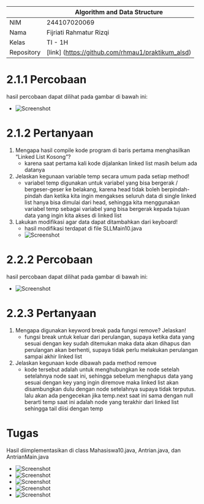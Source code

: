 |            | Algorithm and Data Structure                      |
| ---------- | ------------------------------------------------- |
| NIM        | 244107020069                                      |
| Nama       | Fijriati Rahmatur Rizqi                           |
| Kelas      | TI - 1H                                           |
| Repository | [link] (https://github.com/rhmau1/praktikum_alsd) |

# 2.1.1 Percobaan

hasil percobaan dapat dilihat pada gambar di bawah ini:

- ![Screenshot](../img/p12/1.png)

# 2.1.2 Pertanyaan

1. Mengapa hasil compile kode program di baris pertama menghasilkan “Linked List Kosong”?
   - karena saat pertama kali kode dijalankan linked list masih belum ada datanya
2. Jelaskan kegunaan variable temp secara umum pada setiap method!
   - variabel temp digunakan untuk variabel yang bisa bergerak / bergeser-geser ke belakang, karena head tidak boleh berpindah-pindah dan ketika kita ingin mengakses seluruh data di single linked list hanya bisa dimulai dari head, sehingga kita menggunakan variabel temp sebagai variabel yang bisa bergerak kepada tujuan data yang ingin kita akses di linked list
3. Lakukan modifikasi agar data dapat ditambahkan dari keyboard!
   - hasil modifikasi terdapat di file SLLMain10.java
   - ![Screenshot](../img/p12/2.png)

# 2.2.2 Percobaan

hasil percobaan dapat dilihat pada gambar di bawah ini:

- ![Screenshot](../img/p12/3.png)

# 2.2.3 Pertanyaan

1. Mengapa digunakan keyword break pada fungsi remove? Jelaskan!
   - fungsi break untuk keluar dari perulangan, supaya ketika data yang sesuai dengan key sudah ditemukan maka data akan dihapus dan perulangan akan berhenti, supaya tidak perlu melakukan perulangan sampai akhir linked list
2. Jelaskan kegunaan kode dibawah pada method remove
   - kode tersebut adalah untuk menghubungkan ke node setelah setelahnya node saat ini, sehingga sebelum menghapus data yang sesuai dengan key yang ingin diremove maka linked list akan disambungkan dulu dengan node setelahnya supaya tidak terputus. lalu akan ada pengecekan jika temp.next saat ini sama dengan null berarti temp saat ini adalah node yang terakhir dari linked list sehingga tail diisi dengan temp

# Tugas

Hasil diimplementasikan di class Mahasiswa10.java, Antrian.java, dan AntrianMain.java

- ![Screenshot](../img/p12/4A.png)
- ![Screenshot](../img/p12/4B.png)
- ![Screenshot](../img/p12/4C.png)
- ![Screenshot](../img/p12/4D.png)
- ![Screenshot](../img/p12/4E.png)
